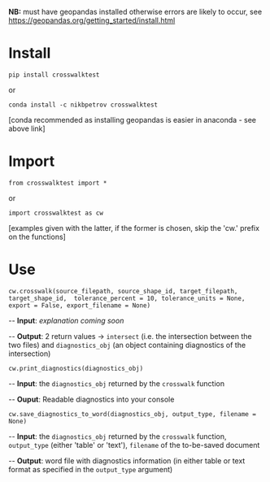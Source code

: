 **NB:** must have geopandas installed otherwise errors are likely to occur, see https://geopandas.org/getting_started/install.html

# Install

`pip install crosswalktest`

or

`conda install -c nikbpetrov crosswalktest`

[conda recommended as installing geopandas is easier in anaconda - see above link]

# Import

`from crosswalktest import *`

or

`import crosswalktest as cw`

[examples given with the latter, if the former is chosen, skip the 'cw.' prefix on the functions]

# Use

`cw.crosswalk(source_filepath, source_shape_id, target_filepath, target_shape_id, 
				tolerance_percent = 10, tolerance_units = None, 
				export = False, export_filename = None)`

-- **Input**: *explanation coming soon*

-- **Output**: 2 return values -> `intersect` (i.e. the intersection between the two files) and `diagnostics_obj` (an object containing diagnostics of the intersection)

`cw.print_diagnostics(diagnostics_obj)`

-- **Input**: the `diagnostics_obj` returned by the `crosswalk` function

-- **Ouput**: Readable diagnostics into your console

`cw.save_diagnostics_to_word(diagnostics_obj, output_type, filename = None)`

-- **Input**: the `diagnostics_obj` returned by the `crosswalk` function, `output_type` (either 'table' or 'text'), `filename` of the to-be-saved document

-- **Output**: word file with diagnostics information (in either table or text format as specified in the `output_type` argument)
